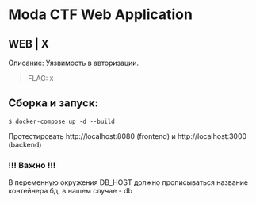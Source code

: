 # Moda CTF Web Application
## WEB | X

Описание:
Уязвимость в авторизации.

> FLAG: `X`

## Сборка и запуск:

``
$ docker-compose up -d --build
``

Протестировать http://localhost:8080 (frontend) и http://localhost:3000 (backend)

### !!! Важно !!!

В переменную окружения DB_HOST должно прописываться название контейнера бд, в нашем случае - db
